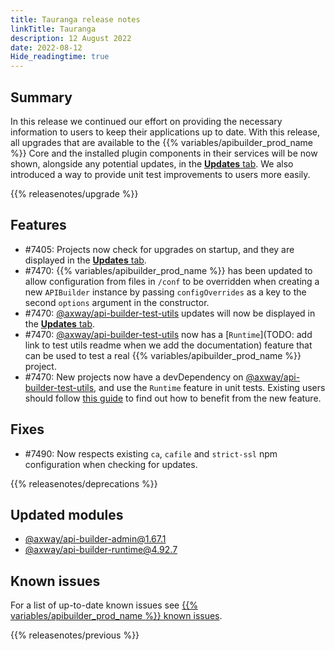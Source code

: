 ```yaml
---
title: Tauranga release notes
linkTitle: Tauranga
description: 12 August 2022
date: 2022-08-12
Hide_readingtime: true
---
```

## Summary
In this release we continued our effort on providing the necessary information to users to keep their applications up to date. With this release, all upgrades that are available to the {{% variables/apibuilder_prod_name %}} Core and the installed plugin components in their services will be now shown, alongside any potential updates, in the [**Updates** tab](/docs/developer_guide/console/#updates-tab). We also introduced a way to provide unit test improvements to users more easily.

{{% releasenotes/upgrade %}}

<!-- ## Breaking changes -->

## Features
* #7405: Projects now check for upgrades on startup, and they are displayed in the [**Updates** tab](/docs/developer_guide/console/#updates-tab).
* #7470: {{% variables/apibuilder_prod_name %}} has been updated to allow configuration from files in `/conf` to be overridden when creating a new `APIBuilder` instance by passing `configOverrides` as a key to the second `options` argument in the constructor.
* #7470: [@axway/api-builder-test-utils](https://www.npmjs.com/package/@axway/api-builder-test-utils) updates will now be displayed in the [**Updates** tab](/docs/developer_guide/console/#updates-tab).
* #7470: [@axway/api-builder-test-utils](https://www.npmjs.com/package/@axway/api-builder-test-utils) now has a [`Runtime`](TODO: add link to test utils readme when we add the documentation) feature that can be used to test a real {{% variables/apibuilder_prod_name %}} project.
* #7470: New projects now have a devDependency on [@axway/api-builder-test-utils](https://www.npmjs.com/package/@axway/api-builder-test-utils), and use the `Runtime` feature in unit tests. Existing users should follow [this guide](/docs/updates/2022_08_27_update_unit_tests_with_test_utils) to find out how to benefit from the new feature.

## Fixes
* #7490: Now respects existing `ca`, `cafile` and `strict-ssl` npm configuration when checking for updates.

{{% releasenotes/deprecations %}}

<!-- Regenerate modules/plugins with api-builder-tools generate-release-notes script -->
## Updated modules
* [@axway/api-builder-admin@1.67.1](https://www.npmjs.com/package/@axway/api-builder-admin/v/1.67.1)
* [@axway/api-builder-runtime@4.92.7](https://www.npmjs.com/package/@axway/api-builder-runtime/v/4.92.7)

<!-- ## Updated plugins -->

## Known issues
For a list of up-to-date known issues see [{{% variables/apibuilder_prod_name %}} known issues](/docs/known_issues/).

{{% releasenotes/previous %}}
